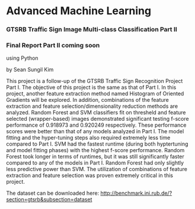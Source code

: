 # Advanced Machine Learning

### GTSRB Traffic Sign Image Multi-class Classification Part II
### Final Report Part II coming soon
using Python

by Sean Sungil Kim

This project is a follow-up of the GTSRB Traffic Sign Recognition Project Part I. The objective of this project is the same as that of Part I. In this project, another feature extraction method named Histogram of Oriented Gradients will be explored. In addition, combinations of the feature extraction and feature selection/dimensionality reduction methods are analyzed. Random Forest and SVM classifiers fit on thresheld and feature selected (wrapper-based) images demonstrated significant testing f-score performance of 0.918973 and 0.920249 respectively. These performance scores were better than that of any models analyzed in Part I. The model fitting and the hyper-tuning steps also required extremely less time compared to Part I. SVM had the fastest runtime (during both hyptertuning and model fitting phases) with the highest f-score performance. Random Forest took longer in terms of runtimes, but it was still significantly faster compared to any of the models in Part I. Random Forest had only slightly less predictive power than SVM. The utilization of combinations of feature extraction and feature selection was proven extremely critical in this project.

The dataset can be downloaded here: http://benchmark.ini.rub.de/?section=gtsrb&subsection=dataset
